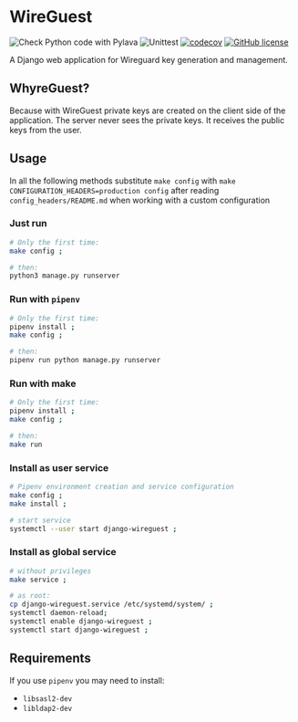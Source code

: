 # WireGuest
![Check Python code with Pylava](https://github.com/moriglia/wireguest/workflows/Pylava/badge.svg)
![Unittest](https://github.com/moriglia/wireguest/workflows/Unittest/badge.svg)
[![codecov](https://codecov.io/gh/moriglia/wireguest/branch/master/graph/badge.svg)](https://codecov.io/gh/moriglia/wireguest)
[![GitHub license](https://img.shields.io/github/license/moriglia/wireguest)](https://github.com/moriglia/wireguest/blob/master/LICENSE)

A Django web application for Wireguard key generation and management.

## WhyreGuest?
Because with WireGuest private keys are created on the client side
of the application. The server never sees the private keys. It receives
the public keys from the user.

## Usage

In all the following methods substitute
`make config` with `make CONFIGURATION_HEADERS=production config`
after reading `config_headers/README.md` when working
with a custom configuration

### Just run
```bash
# Only the first time:
make config ;

# then:
python3 manage.py runserver
```

### Run with `pipenv`
```bash
# Only the first time:
pipenv install ;
make config ;

# then:
pipenv run python manage.py runserver
```

### Run with make
```bash
# Only the first time:
pipenv install ;
make config ;

# then:
make run
```

### Install as user service
```bash
# Pipenv environment creation and service configuration
make config ;
make install ;

# start service
systemctl --user start django-wireguest ;
```

### Install as global service
```bash
# without privileges
make service ;

# as root:
cp django-wireguest.service /etc/systemd/system/ ;
systemctl daemon-reload;
systemctl enable django-wireguest ;
systemctl start django-wireguest ;
```

## Requirements
If you use `pipenv` you may need to install:
* `libsasl2-dev`
* `libldap2-dev`
